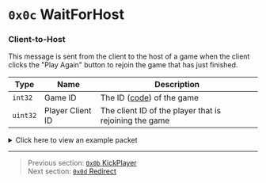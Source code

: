 # `0x0c` WaitForHost

### Client-to-Host

This message is sent from the client to the host of a game when the client clicks the "Play Again" button to rejoin the game that has just finished.

| Type | Name | Description |
| --- | --- | --- |
| `int32` | Game ID | The ID ([code](../07_miscellaneous/02_converting_game_ids_to_and_from_game_codes.md)) of the game |
| `uint32` | Player Client ID | The client ID of the player that is rejoining the game |

<details>
    <summary>Click here to view an example packet</summary>

```
01              # Reliable packet
01bc            # Nonce
08000c          # Hazel message (tag of 0x0c = WaitForHost)
    d3503f8a    # Game ID: -1975562029 (REDSUS)
    7b750400    # Player Client ID: 292219
```
</details>

---

> Previous section: [`0x0b` KickPlayer](11_kickplayer.md)<br>
> Next section: [`0x0d` Redirect](13_redirect.md)
